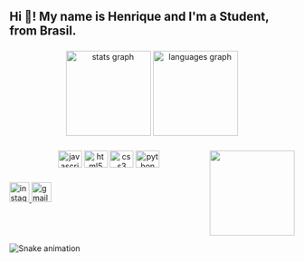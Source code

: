 <h2 align="left">Hi 👋! My name is Henrique and I'm a Student, from Brasil.</h2>

###

<div align="center">
  <img src="https://github-readme-stats.vercel.app/api?hide_title=true&hide_rank=false&show_icons=true&include_all_commits=true&count_private=true&disable_animations=false&locale=en&hide_border=false&username=HRBfps" height="150" alt="stats graph"  />
  <img src="https://github-readme-stats.vercel.app/api/top-langs?locale=en&hide_title=false&layout=compact&card_width=320&langs_count=5&theme=dracula&hide_border=false&username=HRBfps" height="150" alt="languages graph"  />
</div>

###

<img align="right" height="150" src="https://i.pinimg.com/originals/e6/22/02/e62202f3d656736a7f5fdf7ae895dadd.jpg"  />

###

<div align="center">
  <img src="https://cdn.jsdelivr.net/gh/devicons/devicon/icons/javascript/javascript-plain.svg" height="30" width="42" alt="javascript logo"  />
  <img src="https://cdn.jsdelivr.net/gh/devicons/devicon/icons/html5/html5-plain-wordmark.svg" height="30" width="42" alt="html5 logo"  />
  <img src="https://cdn.jsdelivr.net/gh/devicons/devicon/icons/css3/css3-plain-wordmark.svg" height="30" width="42" alt="css3 logo"  />
  <img src="https://cdn.jsdelivr.net/gh/devicons/devicon/icons/python/python-original-wordmark.svg" height="30" width="42" alt="python logo"  />
</div>

###

<div align="left">
  <a href="https://www.instagram.com/henri.mp4/" target="_blank">
    <img src="https://img.shields.io/static/v1?message=Instagram&logo=instagram&label=&color=E4405F&logoColor=white&labelColor=&style=for-the-badge" height="35" alt="instagram logo"  />
  </a>
  <a href="hrb.7cs@gmail.com" target="_blank">
    <img src="https://img.shields.io/static/v1?message=HRB.7CS@GMAIL.COM&logo=gmail&label=&color=D14836&logoColor=white&labelColor=&style=for-the-badge" height="35" alt="gmail logo"  />
  </a>
</div>

###

<br clear="both">

![Snake animation](https://github.com/HRBfps/HRBfps/blob/output/github-contribution-grid-snake.svg)


###

